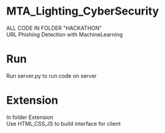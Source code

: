 # MTA_Lighting_CyberSecurity
ALL CODE IN FOLDER "HACKATHON"<br>
URL Phishing Detection with MachineLearning
# Run
Run server.py to run code on server
# Extension
In folder Extension <br>
Use HTML,CSS,JS to build interface for client

